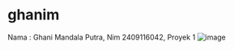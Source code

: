 # ghanim
Nama : Ghani Mandala Putra, Nim 2409116042, Proyek 1
![image](https://github.com/user-attachments/assets/929a5cc1-85a9-429c-8478-c64155760d69)
